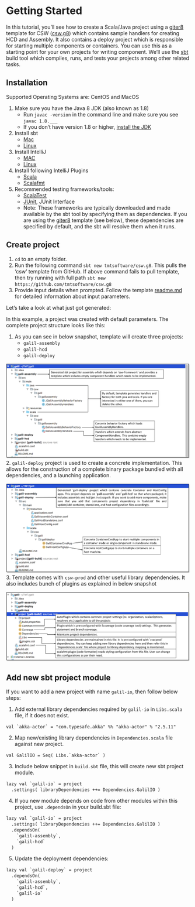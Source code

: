 # Getting Started

In this tutorial, you’ll see how to create a Scala/Java project using a [giter8](http://www.foundweekends.org/giter8/) template for CSW ([csw.g8](https://github.com/tmtsoftware/csw.g8)) which contains sample handlers for creating HCD and Assembly. 
It also contains a deploy project which is responsible for starting multiple components or containers. You can use this as a starting point for your own projects for writing component. 
We’ll use the [sbt](http://www.scala-sbt.org/1.x/docs/index.html) build tool which compiles, runs, and tests your projects among other related tasks.

## Installation
Supported Operating Systems are: CentOS and MacOS
 
1.  Make sure you have the Java 8 JDK (also known as 1.8)
    -   Run  `javac -version`  in the command line and make sure you see  `javac 1.8.___`
    -   If you don’t have version 1.8 or higher,  [install the JDK](http://www.oracle.com/technetwork/java/javase/downloads/index.html)
2.  Install sbt
    -   [Mac](http://www.scala-sbt.org/1.x/docs/Installing-sbt-on-Mac.html)
    -   [Linux](http://www.scala-sbt.org/1.x/docs/Installing-sbt-on-Linux.html)
3. Install IntelliJ 
	- [MAC](https://www.jetbrains.com/idea/download/#section=mac)
	- [Linux](https://www.jetbrains.com/idea/download/#section=linux)
4. Install following IntelliJ Plugins
    - [Scala](https://plugins.jetbrains.com/plugin/1347-scala)
    - [Scalafmt](https://plugins.jetbrains.com/plugin/8236-scalafmt)
5. Recommended testing frameworks/tools: 
	- [ScalaTest](http://www.scalatest.org/)
	- [JUnit](https://junit.org/junit4/), JUnit Interface
	- Note: These frameworks are typically downloaded and made available by the sbt tool by specifying them as dependencies.
	If you are using the [giter8](https://github.com/tmtsoftware/csw.g8) template (see below), these dependencies are specified by default, and the sbt
	will resolve them when it runs.  


## Create project

1.  `cd`  to an empty folder.
2.  Run the following command  `sbt new tmtsoftware/csw.g8`. This pulls the ‘csw’ template from GitHub.
    If above command fails to pull template, then try running with full path `sbt new https://github.com/tmtsoftware/csw.g8`
3.  Provide input details when prompted. Follow the template [readme.md](https://github.com/tmtsoftware/csw.g8/blob/master/README.md) for detailed information about input parameters.

Let’s take a look at what just got generated:

In this example, a project was created with default parameters. The complete project structure looks like this:

1.  As you can see in below snapshot, template will create three projects:
    - `galil-assembly`
    - `galil-hcd`
    - `galil-deploy`
    
![galil-project-structure](../images/gettingstarted/galil-project.png)
2.  `galil-deploy` project is used to create a concrete implementation.  This allows for the construction of a complete binary
package bundled with all dependencies, and a launching application.

![galil-deploy](../images/gettingstarted/galil-deploy.png)
3.  Template comes with `csw-prod` and other useful library dependencies. It also includes bunch of plugins as explained in below snapshot

![galil-project](../images/gettingstarted/project.png)

## Add new sbt project module

If you want to add a new project with name `galil-io`, then follow below steps:

1. Add external library dependencies required by `galil-io` in `Libs.scala` file, if it does not exist.
```
val `akka-actor` = "com.typesafe.akka" %% "akka-actor" % "2.5.11"
```
2. Map new/existing library dependencies in `Dependencies.scala` file against new project.
```
val GalilIO = Seq( Libs.`akka-actor` )
```
3. Include below snippet in `build.sbt` file, this will create new sbt project module.
```
lazy val `galil-io` = project
  .settings( libraryDependencies ++= Dependencies.GalilIO )
``` 
4. If you new module depends on code from other modules within this project, use `.dependsOn` in your build.sbt file:
``` 
lazy val `galil-io` = project
  .settings( libraryDependencies ++= Dependencies.GalilIO )
  .dependsOn(
    `galil-assembly`,
    `galil-hcd`
  )
```
5. Update the deployment dependencies:
``` 
lazy val `galil-deploy` = project
  .dependsOn(
    `galil-assembly`,
    `galil-hcd`,
    `galil-io`
  )
```

